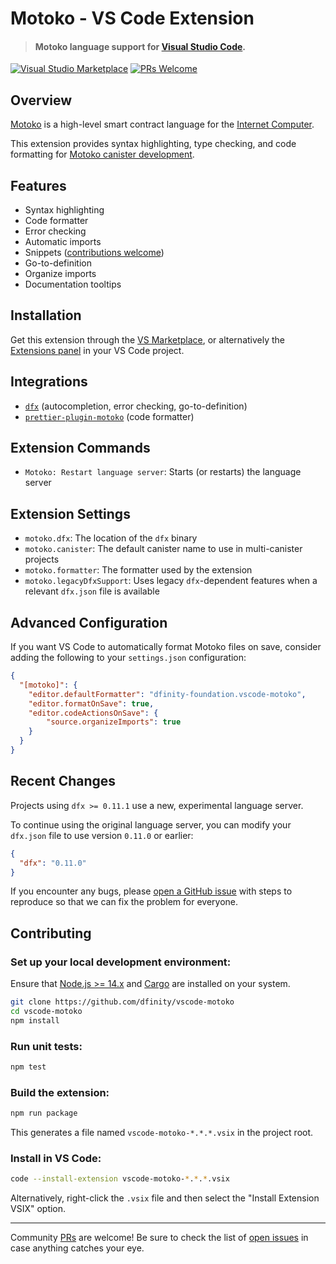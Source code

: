 # Motoko - VS Code Extension

> #### Motoko language support for [Visual Studio Code](https://code.visualstudio.com/).

[![Visual Studio Marketplace](https://img.shields.io/visual-studio-marketplace/v/dfinity-foundation.vscode-motoko?color=brightgreen&logo=visual-studio-code)](https://marketplace.visualstudio.com/items?itemName=dfinity-foundation.vscode-motoko)
[![PRs Welcome](https://img.shields.io/badge/PRs-welcome-brightgreen.svg)](https://github.com/dfinity/prettier-plugin-motoko/issues)

## Overview

[Motoko](https://github.com/dfinity/motoko) is a high-level smart contract language for the [Internet Computer](https://internetcomputer.org/).

This extension provides syntax highlighting, type checking, and code formatting for [Motoko canister development](https://internetcomputer.org/docs/current/developer-docs/build/cdks/motoko-dfinity/motoko/). 

## Features

- Syntax highlighting
- Code formatter
- Error checking
- Automatic imports
- Snippets ([contributions welcome](https://github.com/dfinity/node-motoko/blob/main/contrib/snippets.json))
- Go-to-definition
- Organize imports
- Documentation tooltips

## Installation

Get this extension through the [VS Marketplace](https://marketplace.visualstudio.com/items?itemName=dfinity-foundation.vscode-motoko), or alternatively the [Extensions panel](https://code.visualstudio.com/docs/editor/extension-marketplace) in your VS Code project.

## Integrations

- [`dfx`](https://internetcomputer.org/docs/current/developer-docs/build/install-upgrade-remove/) (autocompletion, error checking, go-to-definition)
- [`prettier-plugin-motoko`](https://npmjs.com/package/prettier-plugin-motoko) (code formatter)

## Extension Commands

- `Motoko: Restart language server`: Starts (or restarts) the language server

## Extension Settings

- `motoko.dfx`: The location of the `dfx` binary
- `motoko.canister`: The default canister name to use in multi-canister projects
- `motoko.formatter`: The formatter used by the extension
- `motoko.legacyDfxSupport`: Uses legacy `dfx`-dependent features when a relevant `dfx.json` file is available

## Advanced Configuration

If you want VS Code to automatically format Motoko files on save, consider adding the following to your `settings.json` configuration:

```json
{
  "[motoko]": {
    "editor.defaultFormatter": "dfinity-foundation.vscode-motoko",
    "editor.formatOnSave": true,
    "editor.codeActionsOnSave": {
        "source.organizeImports": true
    }
  }
}
```

## Recent Changes

Projects using `dfx >= 0.11.1` use a new, experimental language server.

To continue using the original language server, you can modify your `dfx.json` file to use version `0.11.0` or earlier:

```json
{
  "dfx": "0.11.0"
}
```

If you encounter any bugs, please [open a GitHub issue](https://github.com/dfinity/vscode-motoko/issues) with steps to reproduce so that we can fix the problem for everyone. 

## Contributing

### Set up your local development environment:

Ensure that [Node.js >= 14.x](https://nodejs.org/en/) and [Cargo](https://doc.rust-lang.org/cargo/getting-started/installation.html) are installed on your system.

```bash
git clone https://github.com/dfinity/vscode-motoko
cd vscode-motoko
npm install
```

### Run unit tests:

```bash
npm test
```

### Build the extension:

```bash
npm run package
```

This generates a file named `vscode-motoko-*.*.*.vsix` in the project root.

### Install in VS Code:

```bash
code --install-extension vscode-motoko-*.*.*.vsix
```

Alternatively, right-click the `.vsix` file and then select the "Install Extension VSIX" option.

---

Community [PRs](https://github.com/dfinity/vscode-motoko/pulls) are welcome! Be sure to check the list of [open issues](https://github.com/dfinity/vscode-motoko/issues) in case anything catches your eye.

